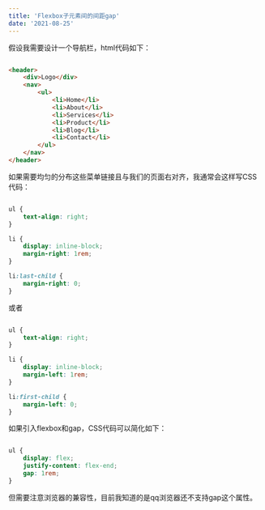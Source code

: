 ```yaml
---
title: 'Flexbox子元素间的间距gap'
date: '2021-08-25'
---
```


假设我需要设计一个导航栏，html代码如下：

```html

<header>
    <div>Logo</div>
    <nav>
        <ul>
            <li>Home</li>
            <li>About</li>
            <li>Services</li>
            <li>Product</li>
            <li>Blog</li>
            <li>Contact</li>
        </ul>
    </nav>
</header>

```

如果需要均匀的分布这些菜单链接且与我们的页面右对齐，我通常会这样写CSS代码：

```css

ul {
    text-align: right;
}

li {
    display: inline-block;
    margin-right: 1rem;
}

li:last-child {
    margin-right: 0;
}

```

或者 
```css

ul {
    text-align: right;
}

li {
    display: inline-block;
    margin-left: 1rem;
}

li:first-child {
    margin-left: 0;
}
```


如果引入flexbox和gap，CSS代码可以简化如下：

```css

ul {
    display: flex;
    justify-content: flex-end;
    gap: 1rem;
}

```

但需要注意浏览器的兼容性，目前我知道的是qq浏览器还不支持gap这个属性。